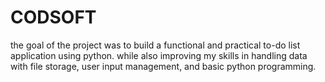 # CODSOFT
the goal of the project was to build a functional and practical to-do list application using python. while also improving my skills in handling data with file storage, user input management, and basic python programming.

